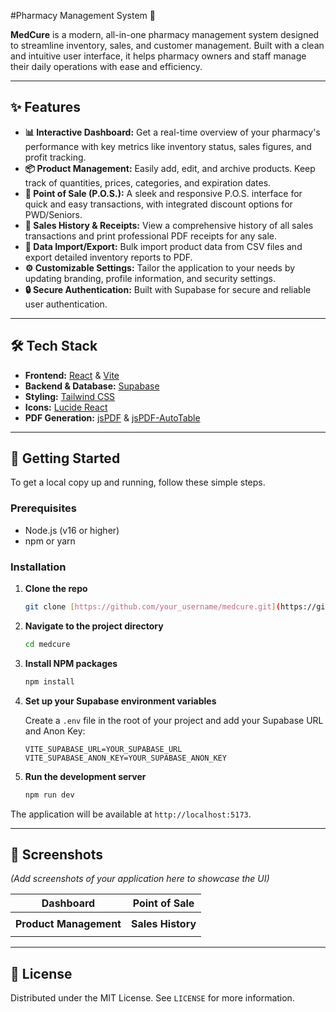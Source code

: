 #Pharmacy Management System 💊

**MedCure** is a modern, all-in-one pharmacy management system designed to streamline inventory, sales, and customer management. Built with a clean and intuitive user interface, it helps pharmacy owners and staff manage their daily operations with ease and efficiency.

---

## ✨ Features

-   **📊 Interactive Dashboard:** Get a real-time overview of your pharmacy's performance with key metrics like inventory status, sales figures, and profit tracking.
-   **📦 Product Management:** Easily add, edit, and archive products. Keep track of quantities, prices, categories, and expiration dates.
-   **🛒 Point of Sale (P.O.S.):** A sleek and responsive P.O.S. interface for quick and easy transactions, with integrated discount options for PWD/Seniors.
-   **📜 Sales History & Receipts:** View a comprehensive history of all sales transactions and print professional PDF receipts for any sale.
-   **📂 Data Import/Export:** Bulk import product data from CSV files and export detailed inventory reports to PDF.
-   **⚙️ Customizable Settings:** Tailor the application to your needs by updating branding, profile information, and security settings.
-   **🔒 Secure Authentication:** Built with Supabase for secure and reliable user authentication.

---

## 🛠️ Tech Stack

-   **Frontend:** [React](https://reactjs.org/) & [Vite](https://vitejs.dev/)
-   **Backend & Database:** [Supabase](https://supabase.io/)
-   **Styling:** [Tailwind CSS](https://tailwindcss.com/)
-   **Icons:** [Lucide React](https://lucide.dev/)
-   **PDF Generation:** [jsPDF](https://github.com/parallax/jsPDF) & [jsPDF-AutoTable](https://github.com/simonbengtsson/jsPDF-AutoTable)

---

## 🚀 Getting Started

To get a local copy up and running, follow these simple steps.

### Prerequisites

-   Node.js (v16 or higher)
-   npm or yarn

### Installation

1.  **Clone the repo**
    ```sh
    git clone [https://github.com/your_username/medcure.git](https://github.com/your_username/medcure.git)
    ```
2.  **Navigate to the project directory**
    ```sh
    cd medcure
    ```
3.  **Install NPM packages**
    ```sh
    npm install
    ```
4.  **Set up your Supabase environment variables**

    Create a `.env` file in the root of your project and add your Supabase URL and Anon Key:
    ```
    VITE_SUPABASE_URL=YOUR_SUPABASE_URL
    VITE_SUPABASE_ANON_KEY=YOUR_SUPABASE_ANON_KEY
    ```
5.  **Run the development server**
    ```sh
    npm run dev
    ```

The application will be available at `http://localhost:5173`.

---

## 📸 Screenshots

*(Add screenshots of your application here to showcase the UI)*

| Dashboard | Point of Sale |
| :----------------------------------------------------------: | :----------------------------------------------------------: |
|  |  |
| **Product Management** | **Sales History** |
|  |  |

---

## 📄 License

Distributed under the MIT License. See `LICENSE` for more information.
